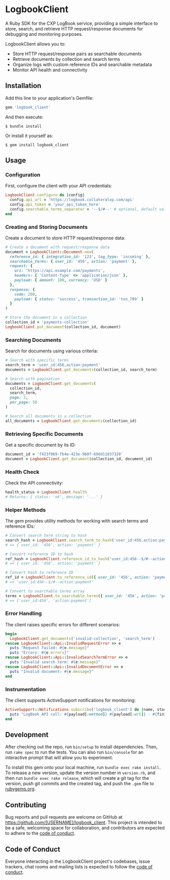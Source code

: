 # LogbookClient

A Ruby SDK for the CXP LogBook service, providing a simple interface to store, search, and retrieve HTTP request/response documents for debugging and monitoring purposes.

LogbookClient allows you to:

- Store HTTP request/response pairs as searchable documents
- Retrieve documents by collection and search terms
- Organize logs with custom reference IDs and searchable metadata
- Monitor API health and connectivity

## Installation

Add this line to your application's Gemfile:

```ruby
gem 'logbook_client'
```

And then execute:

    $ bundle install

Or install it yourself as:

    $ gem install logbook_client

## Usage

### Configuration

First, configure the client with your API credentials:

```ruby
LogbookClient.configure do |config|
  config.api_url = 'https://logbook.collateralxp.com/api'
  config.api_token = 'your_api_token_here'
  config.searchable_terms_separator = '--$/#--' # optional, default value
end
```

### Creating and Storing Documents

Create a document to store HTTP request/response data:

```ruby
# Create a document with request/response data
document = LogbookClient::Document.new(
  reference_id: { integration_id: '123', log_type: 'incoming' },
  searchable_terms: { user_id: '456', action: 'payment' },
  request: {
    uri: 'https://api.example.com/payments',
    headers: { 'Content-Type' => 'application/json' },
    payload: { amount: 100, currency: 'USD' }
  },
  response: {
    code: 200,
    payload: { status: 'success', transaction_id: 'txn_789' }
  }
)

# Store the document in a collection
collection_id = 'payments-collection'
LogbookClient.put_document(collection_id, document)
```

### Searching Documents

Search for documents using various criteria:

```ruby
# Search with specific terms
search_term = 'user_id:456,action:payment'
documents = LogbookClient.get_documents(collection_id, search_term)

# Search with pagination
documents = LogbookClient.get_documents(
  collection_id,
  search_term,
  page: 2,
  per_page: 50
)

# Search all documents in a collection
all_documents = LogbookClient.get_documents(collection_id)
```

### Retrieving Specific Documents

Get a specific document by its ID:

```ruby
document_id = 'f423f069-fb4e-423e-960f-69dd11037320'
document = LogbookClient.get_document(collection_id, document_id)
```

### Health Check

Check the API connectivity:

```ruby
health_status = LogbookClient.health
# Returns: { status: 'ok', message: '...' }
```

### Helper Methods

The gem provides utility methods for working with search terms and reference IDs:

```ruby
# Convert search term string to hash
search_hash = LogbookClient.search_term_to_hash('user_id:456,action:payment')
# => { user_id: '456', action: 'payment' }

# Convert reference ID to hash
ref_hash = LogbookClient.reference_id_to_hash('user_id:456--$/#--action:payment')
# => { user_id: '456', action: 'payment' }

# Convert hash to reference ID
ref_id = LogbookClient.to_reference_id({ user_id: '456', action: 'payment' })
# => 'user_id:456--$/#--action:payment'

# Convert to searchable terms array
terms = LogbookClient.to_searchable_terms({ user_id: '456', action: 'payment' })
# => ['user_id:456', 'action:payment']
```

### Error Handling

The client raises specific errors for different scenarios:

```ruby
begin
  LogbookClient.get_documents('invalid-collection', 'search_term')
rescue LogbookClient::Api::InvalidRequestError => e
  puts "Request failed: #{e.message}"
  puts "Errors: #{e.errors}"
rescue LogbookClient::Api::InvalidSearchTermError => e
  puts "Invalid search term: #{e.message}"
rescue LogbookClient::Api::InvalidDocumentError => e
  puts "Invalid document: #{e.message}"
end
```

### Instrumentation

The client supports ActiveSupport notifications for monitoring:

```ruby
ActiveSupport::Notifications.subscribe('logbook_client') do |name, start, finish, id, payload|
  puts "LogBook API call: #{payload[:method]} #{payload[:url]} - #{finish - start}s"
end
```

## Development

After checking out the repo, run `bin/setup` to install dependencies. Then, run `rake spec` to run the tests. You can also run `bin/console` for an interactive prompt that will allow you to experiment.

To install this gem onto your local machine, run `bundle exec rake install`. To release a new version, update the version number in `version.rb`, and then run `bundle exec rake release`, which will create a git tag for the version, push git commits and the created tag, and push the `.gem` file to [rubygems.org](https://rubygems.org).

## Contributing

Bug reports and pull requests are welcome on GitHub at https://github.com/[USERNAME]/logbook_client. This project is intended to be a safe, welcoming space for collaboration, and contributors are expected to adhere to the [code of conduct](https://github.com/[USERNAME]/logbook_client/blob/main/CODE_OF_CONDUCT.md).

## Code of Conduct

Everyone interacting in the LogbookClient project's codebases, issue trackers, chat rooms and mailing lists is expected to follow the [code of conduct](https://github.com/[USERNAME]/logbook_client/blob/main/CODE_OF_CONDUCT.md).
